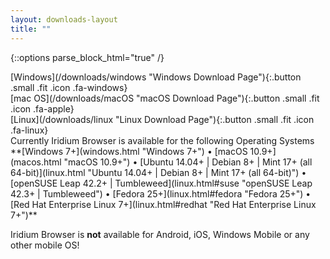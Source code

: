 ```yaml
---
layout: downloads-layout
title: ""
---
```


{::options parse_block_html="true" /}
<div class="row">
<div class="4u 12u$(small)">
[Windows](/downloads/windows "Windows Download Page"){:.button .small .fit .icon .fa-windows}
</div>
<div class="4u 12u$(small)">
[mac OS](/downloads/macOS "macOS Download Page"){:.button .small .fit .icon .fa-apple}
</div>
<div class="4u 12u$(small)">
[Linux](/downloads/linux "Linux Download Page"){:.button .small .fit .icon .fa-linux}
</div>
</div>
Currently Iridium Browser is available for the following Operating Systems    
**[Windows 7+](windows.html "Windows 7+") &#8226;
[macOS 10.9+](macos.html "macOS 10.9+") &#8226;
[Ubuntu 14.04+ | Debian 8+ | Mint 17+ (all 64-bit)](linux.html "Ubuntu 14.04+ | Debian 8+ | Mint 17+ (all 64-bit)") &#8226;
[openSUSE Leap 42.2+ | Tumbleweed](linux.html#suse "openSUSE Leap 42.3+ | Tumbleweed") &#8226;
[Fedora 25+](linux.html#fedora "Fedora 25+") &#8226;
[Red Hat Enterprise Linux 7+](linux.html#redhat "Red Hat Enterprise Linux 7+")**

<span class="fa fa-warning"></span> Iridium Browser is **not** available for Android, iOS, Windows Mobile or any other mobile OS!
